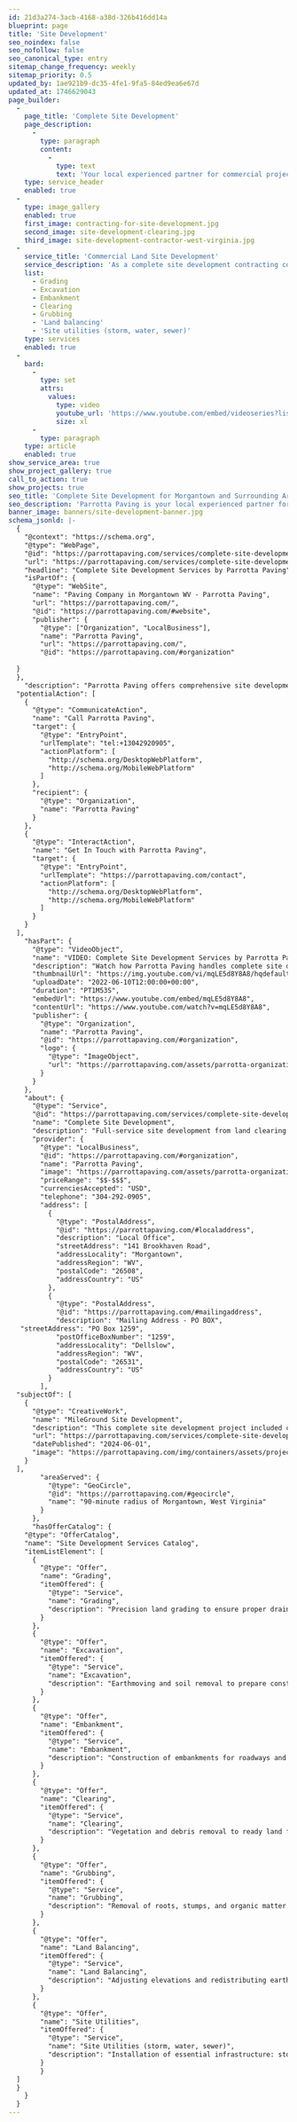 ```yaml
---
id: 21d3a274-3acb-4168-a38d-326b416dd14a
blueprint: page
title: 'Site Development'
seo_noindex: false
seo_nofollow: false
seo_canonical_type: entry
sitemap_change_frequency: weekly
sitemap_priority: 0.5
updated_by: 1ae921b9-dc35-4fe1-9fa5-84ed9ea6e67d
updated_at: 1746629043
page_builder:
  -
    page_title: 'Complete Site Development'
    page_description:
      -
        type: paragraph
        content:
          -
            type: text
            text: 'Your local experienced partner for commercial projects.'
    type: service_header
    enabled: true
  -
    type: image_gallery
    enabled: true
    first_image: contracting-for-site-development.jpg
    second_image: site-development-clearing.jpg
    third_image: site-development-contractor-west-virginia.jpg
  -
    service_title: 'Commercial Land Site Development'
    service_description: 'As a complete site development contracting company, we''re equipped for any earth-moving job in the Morgantown and tri-state area.'
    list:
      - Grading
      - Excavation
      - Embankment
      - Clearing
      - Grubbing
      - 'Land balancing'
      - 'Site utilities (storm, water, sewer)'
    type: services
    enabled: true
  -
    bard:
      -
        type: set
        attrs:
          values:
            type: video
            youtube_url: 'https://www.youtube.com/embed/videoseries?list=PLumyfDTOC-q5yziybqSGd6caVLe0UssMR'
            size: xl
      -
        type: paragraph
    type: article
    enabled: true
show_service_area: true
show_project_gallery: true
call_to_action: true
show_projects: true
seo_title: 'Complete Site Development for Morgantown and Surrounding Areas'
seo_description: 'Parrotta Paving is your local experienced partner for commercial complete site development projects. Call us today at 304-292-0905.'
banner_image: banners/site-development-banner.jpg
schema_jsonld: |-
  {
    "@context": "https://schema.org",
    "@type": "WebPage",
    "@id": "https://parrottapaving.com/services/complete-site-development/#webpage",
    "url": "https://parrottapaving.com/services/complete-site-development",
    "headline": "Complete Site Development Services by Parrotta Paving",
    "isPartOf": {
      "@type": "WebSite",
      "name": "Paving Company in Morgantown WV - Parrotta Paving",
      "url": "https://parrottapaving.com/",
      "@id": "https://parrottapaving.com/#website",
      "publisher": {
        "@type": ["Organization", "LocalBusiness"],
        "name": "Parrotta Paving",
        "url": "https://parrottapaving.com/",
        "@id": "https://parrottapaving.com/#organization"
     
  }
  },
    "description": "Parrotta Paving offers comprehensive site development solutions including excavation, grading, stormwater, utilities, and paving for both residential and commercial clients.",
  "potentialAction": [
    {
      "@type": "CommunicateAction",
      "name": "Call Parrotta Paving",
      "target": {
        "@type": "EntryPoint",
        "urlTemplate": "tel:+13042920905",
        "actionPlatform": [
          "http://schema.org/DesktopWebPlatform",
          "http://schema.org/MobileWebPlatform"
        ]
      },
      "recipient": {
        "@type": "Organization",
        "name": "Parrotta Paving"
      }
    },
    {
      "@type": "InteractAction",
      "name": "Get In Touch with Parrotta Paving",
      "target": {
        "@type": "EntryPoint",
        "urlTemplate": "https://parrottapaving.com/contact",
        "actionPlatform": [
          "http://schema.org/DesktopWebPlatform",
          "http://schema.org/MobileWebPlatform"
        ]
      }
    }
  ],
    "hasPart": {
      "@type": "VideoObject",
      "name": "VIDEO: Complete Site Development Services by Parrotta Paving",
      "description": "Watch how Parrotta Paving handles complete site development from excavation to final asphalt. A full-service solution for commercial and residential projects.",
      "thumbnailUrl": "https://img.youtube.com/vi/mqLE5d8Y8A8/hqdefault.jpg",
      "uploadDate": "2022-06-10T12:00:00+00:00",
      "duration": "PT1M53S",
      "embedUrl": "https://www.youtube.com/embed/mqLE5d8Y8A8",
      "contentUrl": "https://www.youtube.com/watch?v=mqLE5d8Y8A8",
      "publisher": {
        "@type": "Organization",
        "name": "Parrotta Paving",
        "@id": "https://parrottapaving.com/#organization",
        "logo": {
          "@type": "ImageObject",
          "url": "https://parrottapaving.com/assets/parrotta-organizational-logo.jpg"
        }
      }
    },
    "about": {
      "@type": "Service",
      "@id": "https://parrottapaving.com/services/complete-site-development#service",
      "name": "Complete Site Development",
      "description": "Full-service site development from land clearing and excavation to final paving.",
      "provider": {
        "@type": "LocalBusiness",
        "@id": "https://parrottapaving.com/#organization",
        "name": "Parrotta Paving",
        "image": "https://parrottapaving.com/assets/parrotta-organizational-logo.jpg",
        "priceRange": "$$-$$$",
        "currenciesAccepted": "USD",
        "telephone": "304-292-0905",
        "address": [
          {
            "@type": "PostalAddress",
            "@id": "https://parrottapaving.com/#localaddress",
            "description": "Local Office",
            "streetAddress": "141 Brookhaven Road",
            "addressLocality": "Morgantown",
            "addressRegion": "WV",
            "postalCode": "26508",
            "addressCountry": "US"
          },
          {
            "@type": "PostalAddress",
            "@id": "https://parrottapaving.com/#mailingaddress",
            "description": "Mailing Address - PO BOX",
   "streetAddress": "PO Box 1259",
            "postOfficeBoxNumber": "1259",
            "addressLocality": "Dellslow",
            "addressRegion": "WV",
            "postalCode": "26531",
            "addressCountry": "US"
          }
        ],
  "subjectOf": [
    {
      "@type": "CreativeWork",
      "name": "MileGround Site Development",
      "description": "This complete site development project included clearing, grubbing, grading, excavation, embankment, land balancing, and storm/water/sewer utility installation for a commercial site in the MileGround area.",
      "url": "https://parrottapaving.com/services/complete-site-development",
      "datePublished": "2024-06-01",
      "image": "https://parrottapaving.com/img/containers/assets/projects/DJI_0015-crop.jpg/6e6b99805a786c5a88039111ed1697a5.jpg"
    }
  ],
        "areaServed": {
          "@type": "GeoCircle",
          "@id": "https://parrottapaving.com/#geocircle",
          "name": "90-minute radius of Morgantown, West Virginia"
        }
      },
      "hasOfferCatalog": {
    "@type": "OfferCatalog",
    "name": "Site Development Services Catalog",
    "itemListElement": [
      {
        "@type": "Offer",
        "name": "Grading",
        "itemOffered": {
          "@type": "Service",
          "name": "Grading",
          "description": "Precision land grading to ensure proper drainage and foundation preparation."
        }
      },
      {
        "@type": "Offer",
        "name": "Excavation",
        "itemOffered": {
          "@type": "Service",
          "name": "Excavation",
          "description": "Earthmoving and soil removal to prepare construction-ready sites."
        }
      },
      {
        "@type": "Offer",
        "name": "Embankment",
        "itemOffered": {
          "@type": "Service",
          "name": "Embankment",
          "description": "Construction of embankments for roadways and terrain elevation control."
        }
      },
      {
        "@type": "Offer",
        "name": "Clearing",
        "itemOffered": {
          "@type": "Service",
          "name": "Clearing",
          "description": "Vegetation and debris removal to ready land for development."
        }
      },
      {
        "@type": "Offer",
        "name": "Grubbing",
        "itemOffered": {
          "@type": "Service",
          "name": "Grubbing",
          "description": "Removal of roots, stumps, and organic matter post-clearing."
        }
      },
      {
        "@type": "Offer",
        "name": "Land Balancing",
        "itemOffered": {
          "@type": "Service",
          "name": "Land Balancing",
          "description": "Adjusting elevations and redistributing earth for a level, usable site."
        }
      },
      {
        "@type": "Offer",
        "name": "Site Utilities",
        "itemOffered": {
          "@type": "Service",
          "name": "Site Utilities (storm, water, sewer)",
          "description": "Installation of essential infrastructure: storm drains, water lines, and sewer systems."
        }
        }
  ]
  }
    } 
  }
---
```

